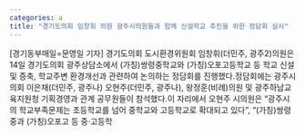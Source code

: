 ```yaml
---
categories: a
title: "경기도의회 임창휘 의원 광주시의원들과 함께 신설학교 추진을 위한 정담회 실시"
---
```

[경기동부매일=문영일 기자] 경기도의회 도시환경위원회 임창휘(더민주, 광주2)의원은 14일 경기도의회 광주상담소에서 (가칭)쌍령중학교와 (가칭)오포고등학교 등 학교 신설 및 증축, 학교주변 환경개선과 관련하여 논의하는 정담회를 진행했다.정담회에는 광주시의회 이은채(더민주, 광주나) 오현주(더민주, 광주나), 왕정훈(비례)의원 및 광주하남교육지원청 기획경영과 관계 공무원들이 참석했다.이 자리에서 오현주 시의원은 “광주시의 학교부족문제는 초등학교를 넘어 중학교와 고등학교로 확대되고 있다”, “(가칭)쌍령중과 (가칭)오포고 등 중·고등학